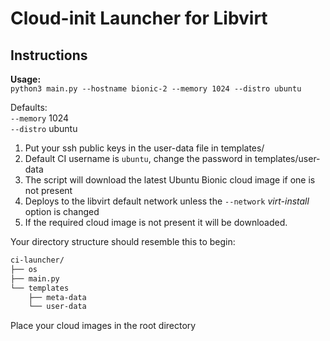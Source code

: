 # Cloud-init Launcher for Libvirt

## Instructions

__Usage:__  
`python3 main.py --hostname bionic-2 --memory 1024 --distro ubuntu`

Defaults:  
`--memory` 1024  
`--distro` ubuntu  

1. Put your ssh public keys in the user-data file in templates/ 
2. Default CI username is `ubuntu`, change the password in templates/user-data
3. The script will download the latest Ubuntu Bionic cloud image if one is not present
4. Deploys to the libvirt default network unless the `--network` *virt-install* option is changed
5. If the required cloud image is not present it will be downloaded. 

Your directory structure should resemble this to begin:  

```bash
ci-launcher/
├── os
├── main.py
└── templates
    ├── meta-data
    └── user-data
```
 
Place your cloud images in the root directory 
